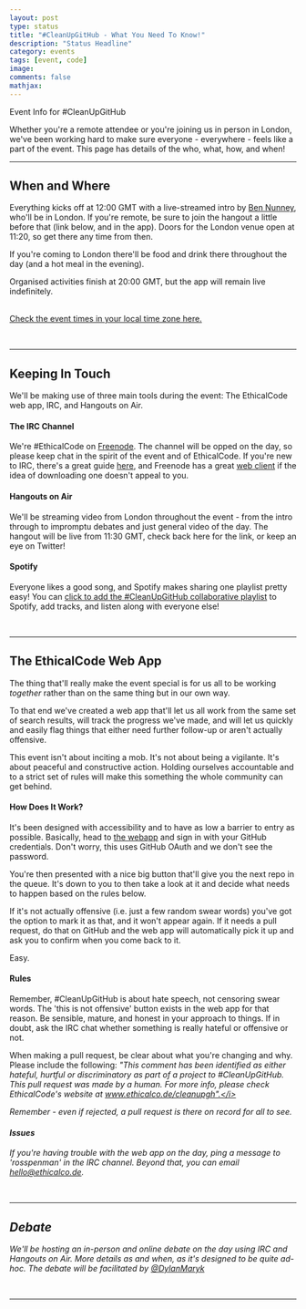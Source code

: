 ```yaml
---
layout: post
type: status
title: "#CleanUpGitHub - What You Need To Know!"
description: "Status Headline"
category: events
tags: [event, code]
image: 
comments: false
mathjax: 
---
```

Event Info for #CleanUpGitHub

Whether you're a remote attendee or you're joining us in person in London, we've been working hard to make sure everyone - everywhere - feels like a part of the event. This page has details of the who, what, how, and when!

----

## When and Where
Everything kicks off at 12:00 GMT with a live-streamed intro by [Ben Nunney](http://www.twitter.com/BenNunney), who'll be in London. If you're remote, be sure to join the hangout a little before that (link below, and in the app). Doors for the London venue open at 11:20, so get there any time from then.

If you're coming to London there'll be food and drink there throughout the day (and a hot meal in the evening).

Organised activities finish at 20:00 GMT, but the app will remain live indefinitely.<br /><br />

[Check the event times in your local time zone here.](http://www.timeanddate.com/worldclock/fixedtime.html?msg=%23CleanUpGitHub&iso=20140322T12&p1=136&ah=8)

<br />

----

## Keeping In Touch

We'll be making use of three main tools during the event: The EthicalCode web app, IRC, and Hangouts on Air.

#### The IRC Channel

We're #EthicalCode on [Freenode](http://freenode.net). The channel will be opped on the day, so please keep chat in the spirit of the event and of EthicalCode. If you're new to IRC, there's a great guide [here](http://www.irchelp.org/irchelp/irctutorial.html), and Freenode has a great [web client](http://webchat.freenode.net) if the idea of downloading one doesn't appeal to you.

#### Hangouts on Air

We'll be streaming video from London throughout the event - from the intro through to impromptu debates and just general video of the day. The hangout will be live from 11:30 GMT, check back here for the link, or keep an eye on Twitter!

#### Spotify

Everyone likes a good song, and Spotify makes sharing one playlist pretty easy! You can [click to add the #CleanUpGitHub collaborative playlist](http://open.spotify.com/user/1165348945/playlist/36HoFtMsibgcwWmH9b64FR) to Spotify, add tracks, and listen along with everyone else!

<br />

----

## The EthicalCode Web App

The thing that'll really make the event special is for us all to be working <i>together</i> rather than on the same thing but in our own way.

To that end we've created a web app that'll let us all work from the same set of search results, will track the progress we've made, and will let us quickly and easily flag things that either need further follow-up or aren't actually offensive.

This event isn't about inciting a mob. It's not about being a vigilante. It's about peaceful and constructive action. Holding ourselves accountable and to a strict set of rules will make this something the whole community can get behind.

#### How Does It Work?

It's been designed with accessibility and to have as low a barrier to entry as possible. Basically, head to [the webapp](http://www.gkly.co/holding/) and sign in with your GitHub credentials. Don't worry, this uses GitHub OAuth and we don't see the password.

You're then presented with a nice big button that'll give you the next repo in the queue. It's down to you to then take a look at it and decide what needs to happen based on the rules below.

If it's not actually offensive (i.e. just a few random swear words) you've got the option to mark it as that, and it won't appear again. If it needs a pull request, do that on GitHub and the web app will automatically pick it up and ask you to confirm when you come back to it.

Easy.

#### Rules

Remember, #CleanUpGitHub is about hate speech, not censoring swear words. The 'this is not offensive' button exists in the web app for that reason. Be sensible, mature, and honest in your approach to things. If in doubt, ask the IRC chat whether something is really hateful or offensive or not.

When making a pull request, be clear about what you're changing and why. Please include the following: <i>"This comment has been identified as either hateful, hurtful or discriminatory as part of a project to #CleanUpGitHub. This pull request was made by a human. For more info, please check EthicalCode's website at www.ethicalco.de/cleanupgh".</i>

Remember - even if rejected, a pull request is there on record for all to see.

#### Issues

If you're having trouble with the web app on the day, ping a message to 'rosspenman' in the IRC channel. Beyond that, you can email [hello@ethicalco.de](mailto:hello@ethicalco.de). 

<br />

----

## Debate

We'll be hosting an in-person and online debate on the day using IRC and Hangouts on Air. More details as and when, as it's designed to be quite ad-hoc. The debate will be facilitated by [@DylanMaryk](http://www.twitter.com/DylanMaryk)

<br />

----